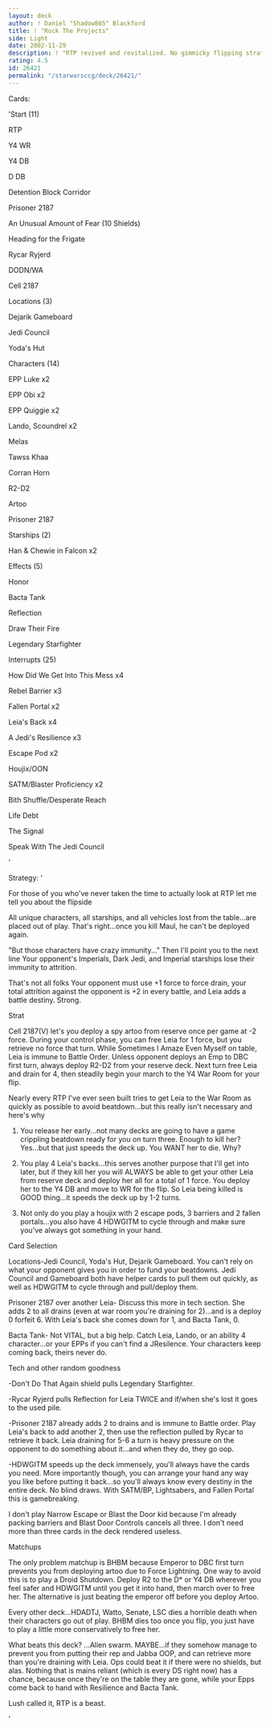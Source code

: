```yaml
---
layout: deck
author: ! Daniel "Shadow865" Blackford
title: ! "Rock The Projects"
side: Light
date: 2002-11-29
description: ! "RTP revived and revitalized. No gimmicky flipping strategies like lift tubes or rontos -- just solid, speedy, recurring beats that place opponents' characters out of play. The perfect meta choice, with so many decks focused around a few highpower char"
rating: 4.5
id: 26421
permalink: "/starwarsccg/deck/26421/"
---
```

Cards: 

'Start (11)

RTP

Y4 WR

Y4 DB

D DB

Detention Block Corridor

Prisoner 2187

An Unusual Amount of Fear (10 Shields)

Heading for the Frigate

Rycar Ryjerd

DODN/WA

Cell 2187


Locations (3)

Dejarik Gameboard

Jedi Council

Yoda's Hut


Characters (14)

EPP Luke x2

EPP Obi x2

EPP Quiggie x2

Lando, Scoundrel x2

Melas

Tawss Khaa

Corran Horn

R2-D2

Artoo

Prisoner 2187


Starships (2)

Han & Chewie in Falcon x2


Effects (5)

Honor

Bacta Tank

Reflection

Draw Their Fire

Legendary Starfighter


Interrupts (25)

How Did We Get Into This Mess x4

Rebel Barrier x3

Fallen Portal x2

Leia's Back x4

A Jedi's Resilience x3

Escape Pod x2

Houjix/OON

SATM/Blaster Proficiency x2

Bith Shuffle/Desperate Reach

Life Debt

The Signal

Speak With The Jedi Council

'

Strategy: '

For those of you who've never taken the time to actually look at RTP let me tell you about the flipside


All unique characters, all starships, and all vehicles lost from the table...are placed out of play. That's right...once you kill Maul, he can't be deployed again.


"But those characters have crazy immunity..." Then I'll point you to the next line Your opponent's Imperials, Dark Jedi, and Imperial starships lose their immunity to attrition.


That's not all folks Your opponent must use +1 force to force drain, your total attrition against the opponent is +2 in every battle, and Leia adds a battle destiny. Strong.


Strat

Cell 2187(V) let's you deploy a spy artoo from reserve once per game at -2 force. During your control phase, you can free Leia for 1 force, but you retrieve no force that turn. While Sometimes I Amaze Even Myself on table, Leia is immune to Battle Order. Unless opponent deploys an Emp to DBC first turn, always deploy R2-D2 from your reserve deck. Next turn free Leia and drain for 4, then steadily begin your march to the Y4 War Room for your flip.


Nearly every RTP I've ever seen built tries to get Leia to the War Room as quickly as possible to avoid beatdown...but this really isn't necessary and here's why


1) You release her early...not many decks are going to have a game crippling beatdown ready for you on turn three. Enough to kill her? Yes...but that just speeds the deck up. You WANT her to die. Why?


2) You play 4 Leia's backs...this serves another purpose that I'll get into later, but if they kill her you will ALWAYS be able to get your other Leia from reserve deck and deploy her all for a total of 1 force. You deploy her to the Y4 DB and move to WR for the flip. So Leia being killed is GOOD thing...it speeds the deck up by 1-2 turns.


3) Not only do you play a houjix with 2 escape pods, 3 barriers and 2 fallen portals...you also have 4 HDWGITM to cycle through and make sure you've always got something in your hand.


Card Selection

Locations-Jedi Council, Yoda's Hut, Dejarik Gameboard. You can't rely on what your opponent gives you in order to fund your beatdowns. Jedi Council and Gameboard both have helper cards to pull them out quickly, as well as HDWGITM to cycle through and pull/deploy them. 


Prisoner 2187 over another Leia- Discuss this more in tech section. She adds 2 to all drains (even at war room you're draining for 2)...and is a deploy 0 forfeit 6. With Leia's back she comes down for 1, and Bacta Tank, 0.


Bacta Tank- Not VITAL, but a big help. Catch Leia, Lando, or an ability 4 character...or your EPPs if you can't find a JResilence. Your characters keep coming back, theirs never do.


Tech and other random goodness


-Don't Do That Again shield pulls Legendary Starfighter.


-Rycar Ryjerd pulls Reflection for Leia TWICE and if/when she's lost it goes to the used pile.


-Prisoner 2187 already adds 2 to drains and is immune to Battle order. Play Leia's back to add another 2, then use the reflection pulled by Rycar to retrieve it back. Leia draining for 5-6 a turn is heavy pressure on the opponent to do something about it...and when they do, they go oop.


-HDWGITM speeds up the deck immensely, you'll always have the cards you need. More importantly though, you can arrange your hand any way you like before putting it back...so you'll always know every destiny in the entire deck. No blind draws. With SATM/BP, Lightsabers, and Fallen Portal this is gamebreaking.


I don't play Narrow Escape or Blast the Door kid because I'm already packing barriers and Blast Door Controls cancels all three. I don't need more than three cards in the deck rendered useless.


Matchups


The only problem matchup is BHBM because Emperor to DBC first turn prevents you from deploying artoo due to Force Lightning. One way to avoid this is to play a Droid Shutdown. Deploy R2 to the D* or Y4 DB wherever you feel safer and HDWGITM until you get it into hand, then march over to free her. The alternative is just beating the emperor off before you deploy Artoo.


Every other deck...HDADTJ, Watto, Senate, LSC dies a horrible death when their characters go out of play. BHBM dies too once you flip, you just have to play a little more conservatively to free her.


What beats this deck? ...Alien swarm. MAYBE...if they somehow manage to prevent you from putting their rep and Jabba OOP, and can retrieve more than you're draining with Leia. Ops could beat it if there were no shields, but alas. Nothing that is mains reliant (which is every DS right now) has a chance, because once they're on the table they are gone, while your Epps come back to hand with Resilience and Bacta Tank. 


Lush called it, RTP is a beast.


'
